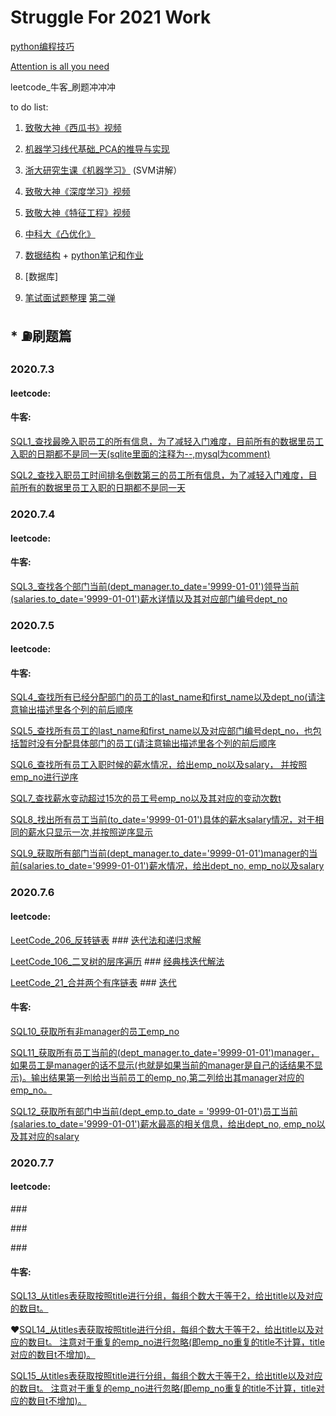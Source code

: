 # Struggle For 2021 Work

[python编程技巧](https://codle.net/advance-python/)

[Attention is all you need](https://codle.net/attention-is-all-you-need/)

leetcode_牛客_刷题冲冲冲

to do list:
1. [致敬大神《西瓜书》视频](https://www.bilibili.com/video/BV17J411C7zZ)
1. [机器学习线代基础_PCA的推导与实现](https://www.bilibili.com/video/BV127411t7tq)
2. [浙大研究生课《机器学习》](https://www.bilibili.com/video/BV1dJ411B7gh?p=6) (SVM讲解）
3. [致敬大神《深度学习》视频](https://www.bilibili.com/video/BV12t411N748)
3. [致敬大神《特征工程》视频](https://www.bilibili.com/video/BV17E411471x)
3. [中科大《凸优化》](https://www.bilibili.com/video/BV1Jt411p7jE)

1. [数据结构](https://www.bilibili.com/video/BV1JW411i731?from=search&seid=7444677966916988839) +  [python笔记和作业](https://github.com/whw199833/DataStructure_Algorithm_ZJU)
2. [数据库]
3. [笔试面试题整理](https://hit-alibaba.github.io/interview/) [第二弹](https://codle.net/intern-interview/)
## * ⛽️刷题篇


### 2020.7.3
#### leetcode: 
#### 牛客: 
[SQL1_查找最晚入职员工的所有信息，为了减轻入门难度，目前所有的数据里员工入职的日期都不是同一天(sqlite里面的注释为--,mysql为comment)](https://www.nowcoder.com/practice/218ae58dfdcd4af195fff264e062138f?tpId=82&&tqId=29753&rp=1&ru=/ta/sql&qru=/ta/sql/question-ranking)

[SQL2_查找入职员工时间排名倒数第三的员工所有信息，为了减轻入门难度，目前所有的数据里员工入职的日期都不是同一天](https://www.nowcoder.com/practice/ec1ca44c62c14ceb990c3c40def1ec6c?tpId=82&&tqId=29754&rp=1&ru=/ta/sql&qru=/ta/sql/question-ranking)

### 2020.7.4
#### leetcode:
#### 牛客:
[SQL3_查找各个部门当前(dept_manager.to_date='9999-01-01')领导当前(salaries.to_date='9999-01-01')薪水详情以及其对应部门编号dept_no](https://www.nowcoder.com/practice/c63c5b54d86e4c6d880e4834bfd70c3b?tpId=82&&tqId=29755&rp=1&ru=/ta/sql&qru=/ta/sql/question-ranking)

### 2020.7.5
#### leetcode:
#### 牛客:
[SQL4_查找所有已经分配部门的员工的last_name和first_name以及dept_no(请注意输出描述里各个列的前后顺序](https://www.nowcoder.com/practice/6d35b1cd593545ab985a68cd86f28671?tpId=82&&tqId=29756&rp=1&ru=/ta/sql&qru=/ta/sql/question-ranking)

[SQL5_查找所有员工的last_name和first_name以及对应部门编号dept_no，也包括暂时没有分配具体部门的员工(请注意输出描述里各个列的前后顺序](https://www.nowcoder.com/practice/dbfafafb2ee2482aa390645abd4463bf?tpId=82&&tqId=29757&rp=1&ru=/ta/sql&qru=/ta/sql/question-ranking)

[SQL6_查找所有员工入职时候的薪水情况，给出emp_no以及salary， 并按照emp_no进行逆序](https://www.nowcoder.com/practice/23142e7a23e4480781a3b978b5e0f33a?tpId=82&&tqId=29758&rp=1&ru=/ta/sql&qru=/ta/sql/question-ranking)

[SQL7_查找薪水变动超过15次的员工号emp_no以及其对应的变动次数t](https://www.nowcoder.com/practice/6d4a4cff1d58495182f536c548fee1ae?tpId=82&&tqId=29759&rp=1&ru=/ta/sql&qru=/ta/sql/question-ranking)

[SQL8_找出所有员工当前(to_date='9999-01-01')具体的薪水salary情况，对于相同的薪水只显示一次,并按照逆序显示](https://www.nowcoder.com/practice/ae51e6d057c94f6d891735a48d1c2397?tpId=82&&tqId=29760&rp=1&ru=/ta/sql&qru=/ta/sql/question-ranking)

[SQL9_获取所有部门当前(dept_manager.to_date='9999-01-01')manager的当前(salaries.to_date='9999-01-01')薪水情况，给出dept_no, emp_no以及salary](https://www.nowcoder.com/practice/4c8b4a10ca5b44189e411107e1d8bec1?tpId=82&&tqId=29761&rp=1&ru=/ta/sql&qru=/ta/sql/question-ranking)

### 2020.7.6
#### leetcode:

[LeetCode_206_反转链表](https://leetcode-cn.com/problems/reverse-linked-list/) ### [迭代法和递归求解](https://leetcode-cn.com/problems/reverse-linked-list/solution/shi-pin-jiang-jie-di-gui-by-geek-8m/)

[LeetCode_106_二叉树的层序遍历](https://leetcode-cn.com/problems/binary-tree-level-order-traversal/) ### [经典栈迭代解法](https://leetcode-cn.com/problems/binary-tree-level-order-traversal/solution/stackgai-ceng-xu-bian-li-by-zheng-yi-nowei-fang/)

[LeetCode_21_合并两个有序链表](https://leetcode-cn.com/problems/merge-two-sorted-lists/) ### [迭代](https://leetcode-cn.com/problems/merge-two-sorted-lists/solution/xin-jian-yi-ge-jie-dian-bao-cun-by-zheng-yi-nowei-/)

#### 牛客:
[SQL10_获取所有非manager的员工emp_no](https://www.nowcoder.com/practice/32c53d06443346f4a2f2ca733c19660c?tpId=82&&tqId=29762&rp=1&ru=/ta/sql&qru=/ta/sql/question-ranking)

[SQL11_获取所有员工当前的(dept_manager.to_date='9999-01-01')manager，如果员工是manager的话不显示(也就是如果当前的manager是自己的话结果不显示)。输出结果第一列给出当前员工的emp_no,第二列给出其manager对应的emp_no。](https://www.nowcoder.com/practice/e50d92b8673a440ebdf3a517b5b37d62?tpId=82&&tqId=29763&rp=1&ru=/ta/sql&qru=/ta/sql/question-ranking)

[SQL12_获取所有部门中当前(dept_emp.to_date = '9999-01-01')员工当前(salaries.to_date='9999-01-01')薪水最高的相关信息，给出dept_no, emp_no以及其对应的salary](https://www.nowcoder.com/practice/4a052e3e1df5435880d4353eb18a91c6)

### 2020.7.7
#### leetcode:

[]() ### []()

[]() ### []()

[]() ### []()

#### 牛客:
[SQL13_从titles表获取按照title进行分组，每组个数大于等于2，给出title以及对应的数目t。](https://www.nowcoder.com/practice/72ca694734294dc78f513e147da7821e?tpId=82&&tqId=29765&rp=1&ru=/ta/sql&qru=/ta/sql/question-ranking)

♥[SQL14_从titles表获取按照title进行分组，每组个数大于等于2，给出title以及对应的数目t。
注意对于重复的emp_no进行忽略(即emp_no重复的title不计算，title对应的数目t不增加)。](https://www.nowcoder.com/practice/c59b452f420c47f48d9c86d69efdff20?tpId=82&&tqId=29766&rp=1&ru=/ta/sql&qru=/ta/sql/question-ranking)

[SQL15_从titles表获取按照title进行分组，每组个数大于等于2，给出title以及对应的数目t。
注意对于重复的emp_no进行忽略(即emp_no重复的title不计算，title对应的数目t不增加)。](https://www.nowcoder.com/practice/a32669eb1d1740e785f105fa22741d5c?tpId=82&&tqId=29767&rp=1&ru=/ta/sql&qru=/ta/sql/question-ranking)
